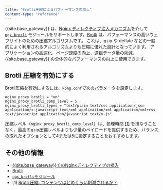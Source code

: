 ```yaml
---
title: "Brotli圧縮によるパフォーマンスの向上"
content-type: "reference"
---
```


{{site.base_gateway}} は、[Nginx ディレクティブ注入メカニズム](/gateway/{{page.release}}/reference/nginx-directives/)を介して [`ngx_brotli`](https://github.com/google/ngx_brotli) モジュールをサポートします。[Brotli](https://github.com/google/brotli) は、パフォーマンスの高いウェブサイトのための圧縮アルゴリズムです。
これは、gzip や deflate などの一般的によく利用されるアルゴリズムよりも圧縮に優れた設計となっています。
アプリケーションの高速化、ページ速度の向上、送信データ量の削減、{{site.base_gateway}} の全体的なパフォーマンスの向上に使用できます。

Brotli 圧縮を有効にする
---------------

Brotli圧縮を有効にするには、`kong.conf`で次のパラメータを設定します。

    nginx_proxy_brotli = "on"
    nginx_proxy_brotli_comp_level = 5
    nginx_proxy_brotli_types = "text/plain text/css application/json application/x-javascript text/xml application/xml application/xml+rss text/javascript application/javascript text/x-js"

圧縮レベル（`nginx_proxy_brotli_comp_level`）は、処理時間 [\[1\]](#more-information) を損なうことなく、最高のgzip圧縮レベルよりも少量のペイロードを提供するため、バランスの取れたオプションとして4または5に設定することをおすすめします。

その他の情報
------

* [{{site.base_gateway}}でのNginxディレクティブの挿入](/gateway/{{page.release}}/reference/nginx-directives/)
* [Brotli](https://github.com/google/brotli)
* [`ngx_brotli`モジュール](https://github.com/google/ngx_brotli)
* \[1\] [Brotli 圧縮: コンテンツはどのくらい削減されるか？](https://paulcalvano.com/2018-07-25-brotli-compression-how-much-will-it-reduce-your-content/)

